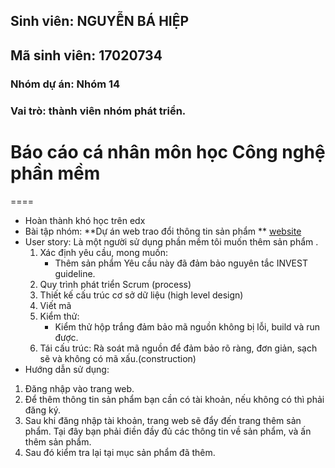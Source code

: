 ﻿## Sinh viên: NGUYỄN BÁ HIỆP
## Mã sinh viên: 17020734
### Nhóm dự án: Nhóm 14
### Vai trò: thành viên nhóm phát triển.

# Báo cáo cá nhân môn học Công nghệ phần mềm
====
* Hoàn thành khó học trên edx 
* Bài tập nhóm: **Dự án web trao đổi thông tin sản phẩm ** [website](http://cokhioto.byethost4.com/?fbclid=IwAR1CxXKdXAMvxKLVhI_xAXkl3Yk05LGcWSLB_TX2Jpd5jsSukU-vX7Clj3g&i=1)
* User story: Là một người sử dụng phần mềm tôi muốn thêm sản phẩm .
	1) Xác định yêu cầu, mong muốn: 
		- Thêm sản phẩm 
	Yêu cầu này đã đảm bảo nguyên tắc INVEST guideline.
	2) Quy trình phát triển Scrum (process)
	3) Thiết kế cấu trúc cơ sở dữ liệu  (high level design)
	4) Viết mã
	5) Kiểm thử:
		- Kiểm thử hộp trắng đảm bảo mã nguồn không bị lỗi, build và run được.
	6) Tái cấu trúc: Rà soát mã nguồn để đảm bảo rõ ràng, đơn giản, sạch sẽ và không có mã xấu.(construction)
* Hướng dẫn sử dụng:
1. Đăng nhập vào trang web.
2. Để thêm thông tin sản phẩm bạn cần có tài khoản, nếu không có thì phải đăng ký.
3. Sau khi đăng nhập tài khoản, trang web sẽ đẩy đến trang thêm sản phẩm. Tại đây bạn phải điền đầy đủ các thông tin về sản phẩm, và ấn thêm sản phẩm.
4. Sau đó kiểm tra lại tại mục sản phẩm đã thêm.
